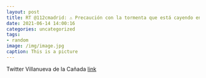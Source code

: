 ```yaml
---
layout: post
title: RT @112cmadrid: ⚠️ Precaución con la tormenta que está cayendo en algunos puntos de la región acompañada de fuertes vientos.Re...
date: 2021-06-14 14:00:16
categories: uncategorized
tags:
- random
image: /img/image.jpg
caption: This is a picture
---
```

Twitter Villanueva de la Cañada [link](https://twitter.com/AytoVDLCanada/status/1404131621146697732)
